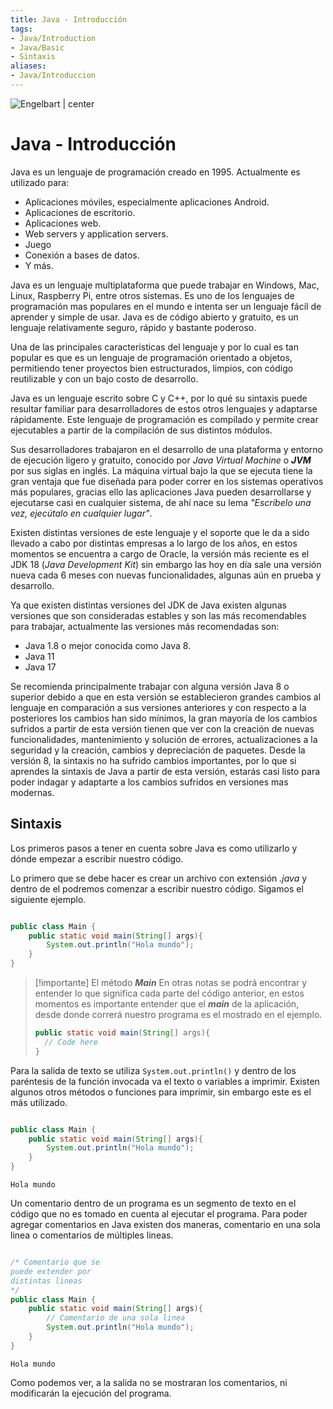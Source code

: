 ```yaml
---
title: Java - Introducción
tags:  
- Java/Introduction
- Java/Basic
- Sintaxis
aliases:
- Java/Introduccion
---
```


![Engelbart | center](https://i.blogs.es/53044d/java/1366_521.jpg)
# Java - Introducción

Java es un lenguaje de programación creado en 1995. Actualmente es utilizado para:
* Aplicaciones móviles, especialmente aplicaciones Android.
* Aplicaciones de escritorio.
* Aplicaciones web.
* Web servers y application servers.
* Juego
* Conexión a bases de datos.
* Y más.

Java es un lenguaje multiplataforma que puede trabajar en Windows, Mac, Linux, Raspberry Pi, entre otros sistemas. Es uno de los lenguajes de programación mas populares en el mundo e intenta ser un lenguaje fácil de aprender y simple de usar. Java es de código abierto y gratuito, es un lenguaje relativamente seguro, rápido y bastante poderoso.

Una de las principales características del lenguaje y por lo cual es tan popular es que es un lenguaje de programación orientado a objetos, permitiendo tener proyectos bien estructurados, limpios, con código reutilizable y con un bajo costo de desarrollo.

Java es un lenguaje escrito sobre C y C++, por lo qué su sintaxis puede resultar familiar para desarrolladores de estos otros lenguajes y adaptarse rápidamente. Este lenguaje de programación es compilado y permite crear ejecutables a partir de la compilación de sus distintos módulos.

Sus desarrolladores trabajaron en el desarrollo de una plataforma y entorno de ejecución ligero y gratuito, conocido por *Java Virtual Machine* o ***JVM*** por sus siglas en inglés. La máquina virtual bajo la que se ejecuta tiene la gran ventaja que fue diseñada para poder correr en los sistemas operativos más populares, gracias ello las aplicaciones Java pueden desarrollarse y ejecutarse casi en cualquier sistema, de ahí nace su lema *"Escríbelo una vez, ejecútalo en cualquier lugar"*.

Existen distintas versiones de este lenguaje y el soporte que le da a sido llevado a cabo por distintas empresas a lo largo de los años, en estos momentos se encuentra a cargo de Oracle, la versión más reciente es el JDK 18 (*Java Development Kit*) sin embargo las hoy en día sale una versión nueva cada 6 meses con nuevas funcionalidades, algunas aún en prueba y desarrollo.

Ya que existen distintas versiones del JDK de Java existen algunas versiones que son consideradas estables y son las más recomendables para trabajar, actualmente las versiones más recomendadas son:

* Java 1.8 o mejor conocida como Java 8.
* Java 11
* Java 17

Se recomienda principalmente trabajar con alguna versión Java 8 o superior debido a que en esta versión se establecieron grandes cambios al lenguaje en comparación a sus versiones anteriores y con respecto a la posteriores los cambios han sido mínimos, la gran mayoría de los cambios sufridos a partir de esta versión tienen que ver con la creación de nuevas funcionalidades, mantenimiento y solución de errores, actualizaciones a la seguridad y la creación, cambios y depreciación de paquetes. Desde la versión 8, la sintaxis no ha sufrido cambios importantes, por lo que si aprendes la sintaxis de Java a partir de esta versión, estarás casi listo para poder indagar y adaptarte a los cambios sufridos en versiones mas modernas.

## Sintaxis

Los primeros pasos a tener en cuenta sobre Java es como utilizarlo y dónde empezar a escribir nuestro código.

Lo primero que se debe hacer es crear un archivo con extensión *.java* y dentro de el podremos comenzar a escribir nuestro código. Sigamos el siguiente ejemplo.

```java:Main.java

public class Main {
	public static void main(String[] args){
		System.out.println("Hola mundo");
	}
}

```

>[!importante] El método ***Main***
>En otras notas se podrá encontrar y entender lo que significa cada parte del código anterior, en estos momentos es importante entender que el ***main*** de la aplicación, desde donde correrá nuestro programa es el mostrado en el ejemplo.
>```java
>public static void main(String[] args){
>	// Code here
>}
>```

Para la salida de texto se utiliza `System.out.println()` y dentro de los paréntesis de la función invocada va el texto o variables a imprimir. Existen algunos otros métodos o funciones para imprimir, sin embargo este es el más utilizado.

```java:Main.java

public class Main {
	public static void main(String[] args){
		System.out.println("Hola mundo");
	}
}

```
```:Output
Hola mundo
```

Un comentario dentro de un programa es un segmento de texto en el código que no es tomado en cuenta al ejecutar el programa. Para poder agregar comentarios en Java existen dos maneras, comentario en una sola linea o comentarios de múltiples lineas.

```java:Main.java

/* Comentario que se
puede extender por 
distintas lineas
*/
public class Main {
	public static void main(String[] args){
		// Comentario de una sola linea
		System.out.println("Hola mundo");
	}
}

```
```:Output
Hola mundo
```

Como podemos ver, a la salida no se mostraran los comentarios, ni modificarán la ejecución del programa.